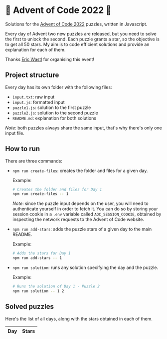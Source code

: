 # 🌲 Advent of Code 2022 🌲

Solutions for the [Advent of Code 2022](https://adventofcode.com/2022) puzzles, written in Javascript.

Every day of Advent two new puzzles are released, but you need to solve the first to unlock the second. Each puzzle grants a star, so the objective is to get all 50 stars. My aim is to code efficient solutions and provide an explanation for each of them.

Thanks [Eric Wastl](https://twitter.com/ericwastl) for organising this event!

## Project structure

Every day has its own folder with the following files:

- `input.txt`: raw input
- `input.js`: formatted input
- `puzzle1.js`: solution to the first puzzle
- `puzzle2.js`: solution to the second puzzle
- `README.md`: explanation for both solutions

_Note_: both puzzles always share the same input, that's why there's only one input file.

## How to run

There are three commands:

- `npm run create-files`: creates the folder and files for a given day.

  Example:

  ```sh
  # Creates the folder and files for Day 1
  npm run create-files -- 1
  ```

  _Note_: since the puzzle input depends on the user, you will need to authenticate yourself in order to fetch it. You can do so by storing your session cookie in a `.env` variable called `AOC_SESSION_COOKIE`, obtained by inspecting the network requests to the Advent of Code website.

- `npm run add-stars`: adds the puzzle stars of a given day to the main README.

  Example:

  ```sh
  # Adds the stars for Day 1
  npm run add-stars -- 1
  ```

- `npm run solution`: runs any solution specifying the day and the puzzle.

  Example:

  ```sh
  # Runs the solution of Day 1 - Puzzle 2
  npm run solution -- 1 2
  ```

## Solved puzzles

Here's the list of all days, along with the stars obtained in each of them.

| Day | Stars |
| :-- | :---: |

